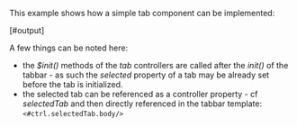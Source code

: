 This example shows how a simple tab component can be implemented:

[#output]

A few things can be noted here:

 - the *$init()* methods of the *tab* controllers are called after the *init()* of the tabbar - as such the *selected* property of a tab may be already set before the tab is initialized.
 - the selected tab can be referenced as a controller property - cf *selectedTab* and then directly referenced in the tabbar template: `<#ctrl.selectedTab.body/>`

